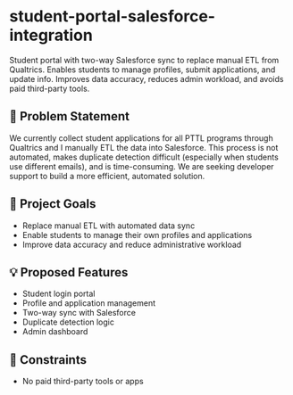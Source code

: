 # student-portal-salesforce-integration
Student portal with two-way Salesforce sync to replace manual ETL from Qualtrics. Enables students to manage profiles, submit applications, and update info. Improves data accuracy, reduces admin workload, and avoids paid third-party tools.

## 🚩 Problem Statement
We currently collect student applications for all PTTL programs through Qualtrics and I manually ETL the data into Salesforce. This process is not automated, makes duplicate detection difficult (especially when students use different emails), and is time-consuming. We are seeking developer support to build a more efficient, automated solution.

## 🎯 Project Goals
- Replace manual ETL with automated data sync
- Enable students to manage their own profiles and applications
- Improve data accuracy and reduce administrative workload

## 💡 Proposed Features
- Student login portal
- Profile and application management
- Two-way sync with Salesforce
- Duplicate detection logic
- Admin dashboard

## 🚫 Constraints
- No paid third-party tools or apps

